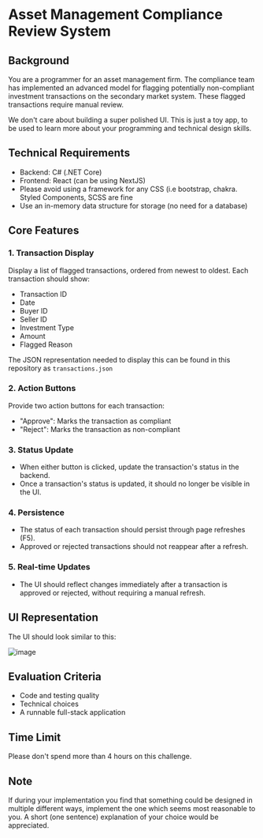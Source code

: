# Asset Management Compliance Review System

## Background
You are a programmer for an asset management firm. The compliance team has implemented an advanced model for flagging potentially non-compliant investment transactions on the secondary market system. These flagged transactions require manual review. 

We don't care about building a super polished UI. This is just a toy app, to be used to learn more about your programming and technical design skills.

## Technical Requirements
- Backend: C# (.NET Core)
- Frontend: React (can be using NextJS)
- Please avoid using a framework for any CSS (i.e bootstrap, chakra. Styled Components, SCSS are fine
- Use an in-memory data structure for storage (no need for a database)

## Core Features

### 1. Transaction Display
Display a list of flagged transactions, ordered from newest to oldest. Each transaction should show:
- Transaction ID
- Date
- Buyer ID
- Seller ID
- Investment Type
- Amount
- Flagged Reason

The JSON representation needed to display this can be found in this repository as `transactions.json`

### 2. Action Buttons
Provide two action buttons for each transaction:
- "Approve": Marks the transaction as compliant
- "Reject": Marks the transaction as non-compliant

### 3. Status Update
- When either button is clicked, update the transaction's status in the backend.
- Once a transaction's status is updated, it should no longer be visible in the UI.

### 4. Persistence
- The status of each transaction should persist through page refreshes (F5).
- Approved or rejected transactions should not reappear after a refresh.

### 5. Real-time Updates
- The UI should reflect changes immediately after a transaction is approved or rejected, without requiring a manual refresh.

## UI Representation
The UI should look similar to this:

![image](https://github.com/user-attachments/assets/1f4ec97b-e9a4-4362-859a-e36cb721527d)

## Evaluation Criteria
- Code and testing quality
- Technical choices
- A runnable full-stack application

## Time Limit
Please don't spend more than 4 hours on this challenge.

## Note
If during your implementation you find that something could be designed in multiple different ways, implement the one which seems most reasonable to you. A short (one sentence) explanation of your choice would be appreciated.

